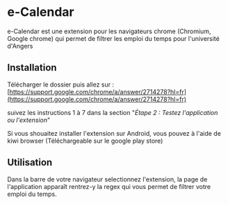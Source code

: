 # e-Calendar

e-Calendar est une extension pour les navigateurs chrome (Chromium, Google chrome)
qui permet de filtrer les emploi du temps pour l'université d'Angers
## Installation
Télécharger le dossier puis allez sur :
[https://support.google.com/chrome/a/answer/2714278?hl=fr](https://support.google.com/chrome/a/answer/2714278?hl=fr)

suivez les instructions 1 à 7 dans la section "*Étape 2 : Testez l'application ou l'extension*"

Si vous shouaitez installer l'extension sur Android, vous pouvez à l'aide de kiwi browser (Téléchargeable sur le google play store) 
## Utilisation
Dans la barre de votre navigateur selectionnez l'extension, la page de l'application apparaît rentrez-y la regex qui vous permet de filtrer votre emploi du temps.
